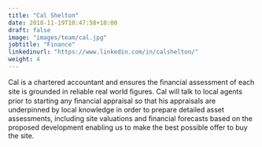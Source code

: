 ```yaml
---
title: "Cal Shelton"
date: 2018-11-19T10:47:58+10:00
draft: false
image: "images/team/cal.jpg"
jobtitle: "Finance"
linkedinurl: "https://www.linkedin.com/in/calshelton/"
weight: 4
---
```


Cal is a chartered accountant and ensures the ﬁnancial assessment of each site is grounded in reliable real world ﬁgures. Cal will talk to local agents prior to starting any ﬁnancial appraisal so that his appraisals are underpinned by local knowledge in order to prepare detailed asset assessments, including site valuations and ﬁnancial forecasts based on the proposed development enabling us to make the best possible offer to buy the site.
